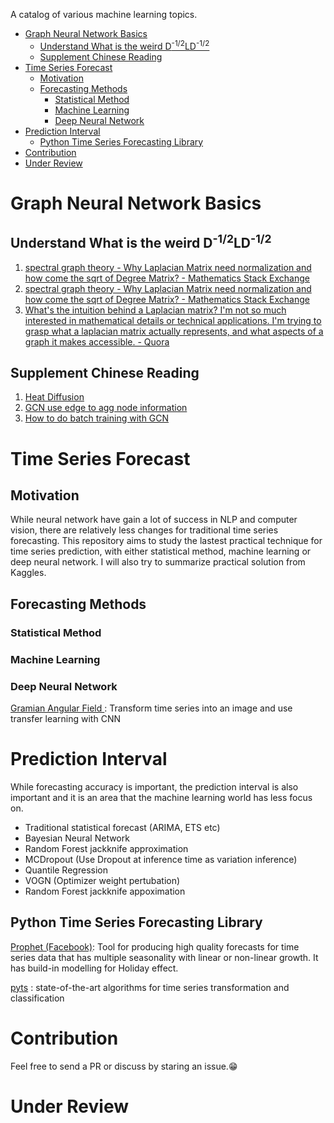 A catalog of various machine learning topics.

- [Graph Neural Network Basics](#graph-neural-network-basics)
  - [Understand What is the weird D<sup>-1/2</sup>LD<sup>-1/2</sup>](#understand-what-is-the-weird-dsup-12supldsup-12sup)
  - [Supplement Chinese Reading](#supplement-chinese-reading)
- [Time Series Forecast](#time-series-forecast)
  - [Motivation](#motivation)
  - [Forecasting Methods](#forecasting-methods)
    - [Statistical Method](#statistical-method)
    - [Machine Learning](#machine-learning)
    - [Deep Neural Network](#deep-neural-network)
- [Prediction Interval](#prediction-interval)
  - [Python Time Series Forecasting Library](#python-time-series-forecasting-library)
- [Contribution](#contribution)
- [Under Review](#under-review)


# Graph Neural Network Basics

## Understand What is the weird D<sup>-1/2</sup>LD<sup>-1/2</sup>
1. [spectral graph theory - Why Laplacian Matrix need normalization and how come the sqrt of Degree Matrix? - Mathematics Stack Exchange](https://math.stackexchange.com/questions/1113467/why-laplacian-matrix-need-normalization-and-how-come-the-sqrt-of-degree-matrix)
3. [spectral graph theory - Why Laplacian Matrix need normalization and how come the sqrt of Degree Matrix? - Mathematics Stack Exchange](https://math.stackexchange.com/questions/1113467/why-laplacian-matrix-need-normalization-and-how-come-the-sqrt-of-degree-matrix)
4. [What's the intuition behind a Laplacian matrix? I'm not so much interested in mathematical details or technical applications. I'm trying to grasp what a laplacian matrix actually represents, and what aspects of a graph it makes accessible. - Quora](https://www.quora.com/Whats-the-intuition-behind-a-Laplacian-matrix-Im-not-so-much-interested-in-mathematical-details-or-technical-applications-Im-trying-to-grasp-what-a-laplacian-matrix-actually-represents-and-what-aspects-of-a-graph-it-makes-accessible)


## Supplement Chinese Reading
1. [Heat Diffusion](https://www.zhihu.com/question/54504471/answer/630639025)
2. [GCN use edge to agg node information](https://www.zhihu.com/question/54504471/answer/611222866)
3. [How to do batch training with GCN](https://zhuanlan.zhihu.com/p/55191463)



# Time Series Forecast
## Motivation
While neural network have gain a lot of success in NLP and computer vision, there are relatively less changes for traditional time series forecasting.
This repository aims to study the lastest practical technique for time series prediction, with either statistical method, machine learning or deep neural network. I will also try to summarize practical solution from Kaggles.


## Forecasting Methods
### Statistical Method

### Machine Learning

### Deep Neural Network
[Gramian Angular Field ](https://forums.fast.ai/t/time-series-sequential-data-study-group/29686/2?u=nok): Transform time series into an image and use transfer learning with CNN

# Prediction Interval
While forecasting accuracy is important, the prediction interval is also important and it is an area that the machine learning world has less focus on.

* Traditional statistical forecast (ARIMA, ETS etc)
* Bayesian Neural Network
* Random Forest jackknife approximation
* MCDropout  (Use Dropout at inference time as variation inference)
* Quantile Regression
* VOGN (Optimizer weight pertubation)
* Random Forest jackknife appoximation 

## Python Time Series Forecasting Library
[Prophet (Facebook)](https://github.com/facebook/prophet): Tool for producing high quality forecasts for time series data that has multiple seasonality with linear or non-linear growth. It has build-in modelling for Holiday effect.

[pyts](https://johannfaouzi.github.io/pyts/) : state-of-the-art algorithms for time series transformation and classification

# Contribution
Feel free to send a PR or discuss by staring an issue.😁

# Under Review


